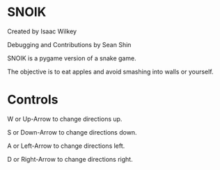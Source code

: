 # SNOIK
Created by Isaac Wilkey

Debugging and Contributions by Sean Shin

SNOIK is a pygame version of a snake game.

The objective is to eat apples and avoid smashing into walls or yourself.

# Controls
W or Up-Arrow to change directions up.

S or Down-Arrow to change directions down.

A or Left-Arrow to change directions left.

D or Right-Arrow to change directions right.

